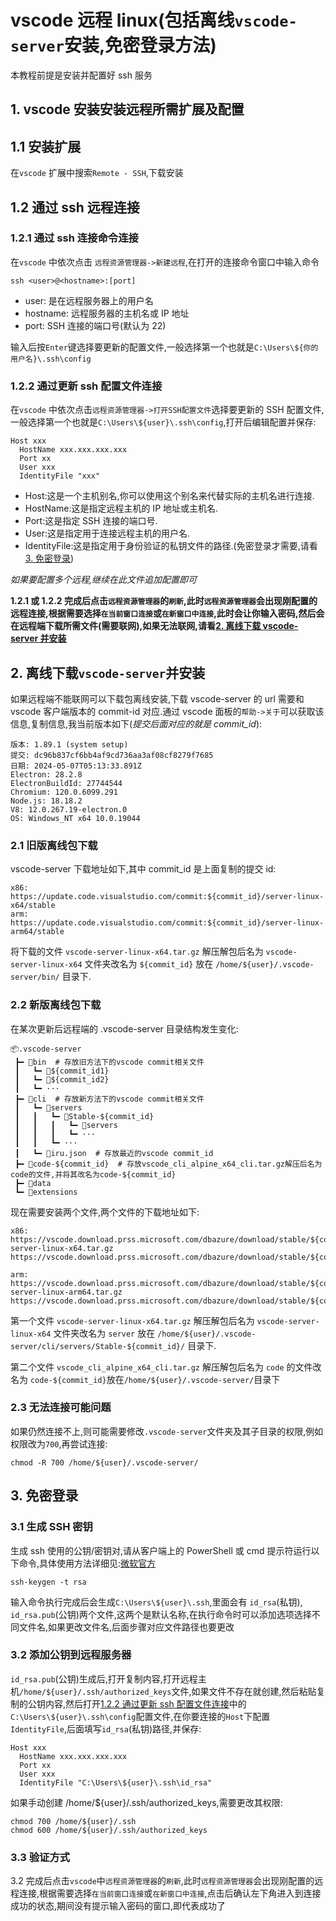 <!-- @format -->

# vscode 远程 linux(包括离线`vscode-server`安装,免密登录方法)

本教程前提是安装并配置好 ssh 服务

## 1. vscode 安装安装远程所需扩展及配置

## 1.1 安装扩展

在`vscode` 扩展中搜索`Remote - SSH`,下载安装

## 1.2 通过 ssh 远程连接

### 1.2.1 通过 ssh 连接命令连接

在`vscode` 中依次点击 `远程资源管理器->新建远程`,在打开的连接命令窗口中输入命令

```shell
ssh <user>@<hostname>:[port]
```

-   user: 是在远程服务器上的用户名
-   hostname: 远程服务器的主机名或 IP 地址
-   port: SSH 连接的端口号(默认为 22)

输入后按`Enter`键选择要更新的配置文件,一般选择第一个也就是`C:\Users\${你的用户名}\.ssh\config`

### 1.2.2 通过更新 ssh 配置文件连接

在`vscode` 中依次点击`远程资源管理器->打开SSH配置文件`选择要更新的 SSH 配置文件,一般选择第一个也就是`C:\Users\${user}\.ssh\config`,打开后编辑配置并保存:

```
Host xxx
  HostName xxx.xxx.xxx.xxx
  Port xx
  User xxx
  IdentityFile "xxx"
```

-   Host:这是一个主机别名,你可以使用这个别名来代替实际的主机名进行连接.
-   HostName:这是指定远程主机的 IP 地址或主机名.
-   Port:这是指定 SSH 连接的端口号.
-   User:这是指定用于连接远程主机的用户名.
-   IdentityFile:这是指定用于身份验证的私钥文件的路径.(免密登录才需要,请看[3. 免密登录](#3-免密登录))

_如果要配置多个远程,继续在此文件追加配置即可_

**1.2.1 或 1.2.2 完成后点击`远程资源管理器`的`刷新`,此时`远程资源管理器`会出现刚配置的远程连接,根据需要选择`在当前窗口连接`或`在新窗口中连接`,此时会让你输入密码,然后会在远程端下载所需文件(需要联网),如果无法联网,请看[2. 离线下载 vscode-server 并安装](#2-离线下载vscode-server并安装)**

## 2. 离线下载`vscode-server`并安装

如果远程端不能联网可以下载包离线安装,下载 vscode-server 的 url 需要和 vscode 客户端版本的 commit-id 对应.通过 vscode 面板的`帮助->关于`可以获取该信息,复制信息,我当前版本如下(_提交后面对应的就是 commit_id_):

```
版本: 1.89.1 (system setup)
提交: dc96b837cf6bb4af9cd736aa3af08cf8279f7685
日期: 2024-05-07T05:13:33.891Z
Electron: 28.2.8
ElectronBuildId: 27744544
Chromium: 120.0.6099.291
Node.js: 18.18.2
V8: 12.0.267.19-electron.0
OS: Windows_NT x64 10.0.19044
```

### 2.1 旧版离线包下载

vscode-server 下载地址如下,其中 commit_id 是上面复制的提交 id:

```
x86:
https://update.code.visualstudio.com/commit:${commit_id}/server-linux-x64/stable
arm:
https://update.code.visualstudio.com/commit:${commit_id}/server-linux-arm64/stable
```

将下载的文件 `vscode-server-linux-x64.tar.gz` 解压解包后名为 `vscode-server-linux-x64` 文件夹改名为 `${commit_id}` 放在 `/home/${user}/.vscode-server/bin/` 目录下.

### 2.2 新版离线包下载

在某次更新后远程端的 .vscode-server 目录结构发生变化:

```
📦.vscode-server
 ┣━ 📁bin  # 存放旧方法下的vscode commit相关文件
 ┃   ┗━ 📁${commit_id1}
 ┃   ┗━ 📁${commit_id2}
 ┃   ┗━ ···
 ┣━ 📁cli  # 存放新方法下的vscode commit相关文件
 ┃   ┗━ 📁servers
 ┃   ┃   ┗━ 📁Stable-${commit_id}
 ┃   ┃   ┃   ┗━ 📁servers
 ┃   ┃   ┃   ┗━ ···
 ┃   ┃   ┗━ ···
 ┃   ┗━ 📜iru.json  # 存放最近的vscode commit_id
 ┣━ 📜code-${commit_id}  # 存放vscode_cli_alpine_x64_cli.tar.gz解压后名为code的文件,并将其改名为code-${commit_id}
 ┣━ 📁data
 ┗━ 📁extensions
```

现在需要安装两个文件,两个文件的下载地址如下:

```
x86:
https://vscode.download.prss.microsoft.com/dbazure/download/stable/${commit_id}/vscode-server-linux-x64.tar.gz
https://vscode.download.prss.microsoft.com/dbazure/download/stable/${commit_id}/vscode_cli_alpine_x64_cli.tar.gz

arm:
https://vscode.download.prss.microsoft.com/dbazure/download/stable/${commit_id}/vscode-server-linux-arm64.tar.gz
https://vscode.download.prss.microsoft.com/dbazure/download/stable/${commit_id}/vscode_cli_alpine_arm64_cli.tar.gz
```

第一个文件 `vscode-server-linux-x64.tar.gz` 解压解包后名为 `vscode-server-linux-x64` 文件夹改名为 `server` 放在 `/home/${user}/.vscode-server/cli/servers/Stable-${commit_id}/` 目录下.

第二个文件 `vscode_cli_alpine_x64_cli.tar.gz` 解压解包后名为 `code` 的文件改名为 `code-${commit_id}`放在`/home/${user}/.vscode-server/`目录下

### 2.3 无法连接可能问题

如果仍然连接不上,则可能需要修改`.vscode-server`文件夹及其子目录的权限,例如权限改为`700`,再尝试连接:

```shell
chmod -R 700 /home/${user}/.vscode-server/
```

## 3. 免密登录

### 3.1 生成 SSH 密钥

生成 ssh 使用的公钥/密钥对,请从客户端上的 PowerShell 或 cmd 提示符运行以下命令,具体使用方法详细见:[微软官方](https://learn.microsoft.com/zh-cn/windows-server/administration/openssh/openssh_keymanagement#user-key-generation)

```shell
ssh-keygen -t rsa
```

输入命令执行完成后会生成`C:\Users\${user}\.ssh`,里面会有 `id_rsa`(私钥),
`id_rsa.pub`(公钥)两个文件,这两个是默认名称,在执行命令时可以添加选项选择不同文件名,如果更改文件名,后面步骤对应文件路径也要更改

### 3.2 添加公钥到远程服务器

`id_rsa.pub`(公钥)生成后,打开复制内容,打开远程主机`/home/${user}/.ssh/authorized_keys`文件,如果文件不存在就创建,然后粘贴复制的公钥内容,然后打开[1.2.2 通过更新 ssh 配置文件连接](#122-通过更新-ssh-配置文件连接)中的`C:\Users\${user}\.ssh\config`配置文件,在你要连接的`Host`下配置`IdentityFile`,后面填写`id_rsa`(私钥)路径,并保存:

```
Host xxx
  HostName xxx.xxx.xxx.xxx
  Port xx
  User xxx
  IdentityFile "C:\Users\${user}\.ssh\id_rsa"
```

如果手动创建 /home/${user}/.ssh/authorized_keys,需要更改其权限:

```shell
chmod 700 /home/${user}/.ssh
chmod 600 /home/${user}/.ssh/authorized_keys
```

### 3.3 验证方式

3.2 完成后点击`vscode`中`远程资源管理器`的`刷新`,此时`远程资源管理器`会出现刚配置的远程连接,根据需要选择`在当前窗口连接`或`在新窗口中连接`,点击后确认左下角进入到连接成功的状态,期间没有提示输入密码的窗口,即代表成功了

